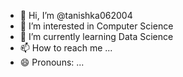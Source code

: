 - 👋 Hi, I’m @tanishka062004
- 👀 I’m interested in Computer Science
- 🌱 I’m currently learning Data Science
- 📫 How to reach me ...
- 😄 Pronouns: ...

<!---
tanishka062004/tanishka062004 is a ✨ special ✨ repository because its `README.md` (this file) appears on your GitHub profile.
You can click the Preview link to take a look at your changes.
--->

